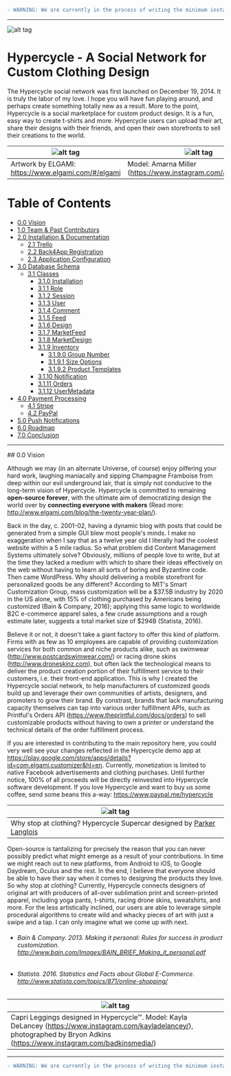 ```diff
- WARNING: We are currently in the process of writing the minimum installation specifications for Hypercycle, and will publish the actual source code after we have completed the documentation below. We don't expect this to take too much longer. If you have any questions, comments, or issues, please feel free to ask away. If you would like to contribute, get in touch!
```

<hr>

![alt tag](https://gallery.mailchimp.com/d793ae062926c63262e96e99c/images/4367f220-3a28-4ad4-9e9b-f7055f4ed9cd.png)

# Hypercycle - A Social Network for Custom Clothing Design
The Hypercycle social network was first launched on December 19, 2014. It is truly the labor of my love. I hope you will have fun playing around, and perhaps create something totally new as a result. More to the point, Hypercycle is a social marketplace for custom product design. It is a fun, easy way to create t-shirts and more. Hypercycle users can upload their art, share their designs with their friends, and open their own storefronts to sell their creations to the world.

| ![alt tag](https://www.elgami.com/images/elgami-pattern.png) | ![alt tag](https://www.elgami.com/images/amarna-leggings.png) |
|-----------------------------------------------------------------------------|-----------------------------------------------------------------------------|
| Artwork by ELGAMI: https://www.elgami.com/#/elgami | Model: Amarna Miller (https://www.instagram.com/amarnamiller/) |

# Table of Contents  
* [0.0 Vision](#vision)
* [1.0 Team & Past Contributors](#team)
* [2.0 Installation & Documentation](#installation)
  * [2.1 Trello](#trello)
  * [2.2 Back4App Registration](#back4app)
  * [2.3 Application Configuration](#config)
* [3.0 Database Schema](#schema)
  * [3.1 Classes](#classes)
    * [3.1.0 Installation](#installation)
    * [3.1.1 Role](#role)
    * [3.1.2 Session](#session)
    * [3.1.3 User](#user)
    * [3.1.4 Comment](#comment)
    * [3.1.5 Feed](#feed)
    * [3.1.6 Design](#design)
    * [3.1.7 MarketFeed](#marketfeed)
    * [3.1.8 MarketDesign](#marketdesign)
    * [3.1.9 Inventory](#inventory)
      * [3.1.9.0 Group Number](#groupnumbers)
      * [3.1.9.1 Size Options](#sizeoptions)
      * [3.1.9.2 Product Templates](#producttemplates)
    * [3.1.10 Notification](#notification)
    * [3.1.11 Orders](#orders)
    * [3.1.12 UserMetadata](#usermetadata)
* [4.0 Payment Processing](#payment)
  * [4.1 Stripe](#stripe)
  * [4.2 PayPal](#paypal)
* [5.0 Push Notifications](#push)
* [6.0 Roadmap](#needs)
* [7.0 Conclusion](#conclusion)

<hr>

<a name="vision"/>
## 0.0 Vision

Although we may (in an alternate Universe, of course) enjoy pilfering your hard work, laughing maniacally and sipping Champagne Framboise from deep within our evil underground lair, that is simply not conducive to the long-term vision of Hypercycle. Hypercycle is committed to remaining **open-source forever**, with the ultimate aim of democratizing design the world over by **connecting everyone with makers** (Read more: http://www.elgami.com/blog/the-twenty-year-plan/).

Back in the day, c. 2001-02, having a dynamic blog with posts that could be generated from a simple GUI blew most people's minds. I make no exaggeration when I say that as a twelve year old I literally had the coolest website within a 5 mile radius. So what problem did Content Management Systems ultimately solve? Obviously, millions of people love to write, but at the time they lacked a medium with which to share their ideas effectively on the web without having to learn all sorts of boring and Byzantine code. Then came WordPress. Why should delivering a mobile storefront for personalized goods be any different? According to MIT's Smart Customization Group, mass customization will be a $37.5B industry by 2020 in the US alone, with 15% of clothing purchased by Americans being customized (Bain & Company, 2016); applying this same logic to worldwide B2C e-commerce apparel sales, a few crude assumptions and a rough estimate later, suggests a total market size of $294B (Statista, 2016).

Believe it or not, it doesn't take a giant factory to offer this kind of platform. Firms with as few as 10 employees are capable of providing customization services for both common and niche products alike, such as swimwear (http://www.postcardswimwear.com/) or racing drone skins (http://www.droneskinz.com), but often lack the technological means to deliver the product creation portion of their fulfillment service to their customers, i.e. their front-end application. This is why I created the Hypercycle social network, to help manufacturers of customized goods build up and leverage their own communities of artists, designers, and promoters to grow their brand. By constrast, brands that lack manufacturing capacity themselves can tap into various order fulfillment APIs, such as Printful's Orders API (https://www.theprintful.com/docs/orders) to sell customizable products without having to own a printer or understand the technical details of the order fulfillment process.

If you are interested in contributing to the main repository here, you could very well see your changes reflected in the Hypercycle demo app at https://play.google.com/store/apps/details?id=com.elgami.customizer&hl=en. Currently, monetization is limited to native Facebook advertisements and clothing purchases. Until further notice, 100% of all proceeds will be directly reinvested into Hypercycle software development. If you love Hypercycle and want to buy us some coffee, send some beans this a-way: https://www.paypal.me/hypercycle

| ![alt tag](http://www.elgami.com/images/hypercycle-car.jpg) |
|-----------------------------------------------------------------------------|
| Why stop at clothing? Hypercycle Supercar designed by <a href="https://ca.linkedin.com/in/parker-langlois-02592bb5">Parker Langlois</a> |

Open-source is tantalizing for precisely the reason that you can never possibly predict what might emerge as a result of your contributions. In time we might reach out to new platforms, from Android to iOS, to Google Daydream, Oculus and the rest. In the end, I believe that everyone should be able to have their say when it comes to designing the products they love. So why stop at clothing? Currently, Hypercycle connects designers of original art with producers of all-over sublimation print and screen-printed apparel, including yoga pants, t-shirts, racing drone skins, sweatshirts, and more. For the less artistically inclined, our users are able to leverage simple procedural algorithms to create wild and whacky pieces of art with just a swipe and a tap. I can only imagine what we come up with next.

* ###### Bain & Company. 2013. Making it personal: Rules for success in product customization. http://www.bain.com/Images/BAIN_BRIEF_Making_it_personal.pdf

* ###### Statista. 2016. Statistics and Facts about Global E-Commerce. http://www.statista.com/topics/871/online-shopping/

| ![alt tag](http://www.elgami.com/blog/wp-content/uploads/2015/10/blog-image-7.png) |
|-----------------------------------------------------------------------------|
| Capri Leggings designed in Hypercycle™. Model: Kayla DeLancey (https://www.instagram.com/kayladelancey/), photographed by Bryon Adkins (https://www.instagram.com/badkinsmedia/) |

<hr>

```diff
- WARNING: We are currently in the process of writing the minimum installation specifications for Hypercycle, and will publish the actual source code after we have completed the documentation below. We don't expect this to take too much longer. If you have any questions, comments, or issues, please feel free to ask away. If you would like to contribute, get in touch!
```
